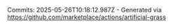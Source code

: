 Commits: 2025-05-26T10:18:12.987Z - Generated via https://github.com/marketplace/actions/artificial-grass
<br>
